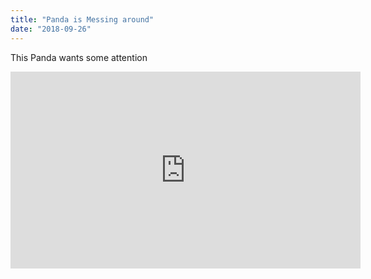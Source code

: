 ```yaml
---
title: "Panda is Messing around"
date: "2018-09-26"
---
```


This Panda wants some attention

<iframe width="560" height="315" src="https://www.youtube.com/embed/ltRoUcJLgX0" frameborder="0" allowfullscreen></iframe>